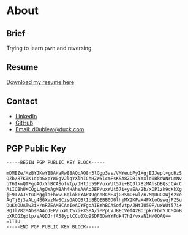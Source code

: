 # About

## Brief

Trying to learn pwn and reversing.

## Resume

[Download my resume here](https://github.com/d0UBleW/d0UBleW/raw/main/William-Wijaya-Resume.pdf)

## Contact

- [LinkedIn](https://www.linkedin.com/in/williamwijaya02)
- [GitHub](https://github.com/d0UBleW)
- [Email: d0ublew@duck.com](mailto:d0ublew@duck.com)

## PGP Public Key

```text
-----BEGIN PGP PUBLIC KEY BLOCK-----

mDMEZe/MzBYJKwYBBAHaRw8BAQdAO8n3lGgp3as/VMYeubPy1XgjEJJepl+gcHzS
QZb/87K0K1dpbGxpYW0gV2lqYXlhIChHZW5lcmFsKSA8ZDB1Ymxld0BkdWNrLmNv
bT6IkwQTFgoAOxYhBCASofVtp/JHtJU59P/uxWUt57i+BQJl78zMAhsDBQsJCAcC
AiICBhUKCQgLAgQWAgMBAh4HAheAAAoJEP/uxWUt57i+yaEA/2b/xDP1zk9cKkXg
jF9I7AJStuCMggla+hxwC6qlok0YAP49gnnRCMF4jGBSmO+wl/n7MqDuOXWjKzxe
AqTjEj3aALg4BGXvzMwSCisGAQQBl1UBBQEBB0D0lhjMX2KPaX4FXtoQswqjPZSu
DuKsOUATw2iH/nRZEAMBCAeIeAQYFgoAIBYhBCASofVtp/JHtJU59P/uxWUt57i+
BQJl78zMAhsMAAoJEP/uxWUt57i+XS8A/iMPpLVJBECVef42BoIpkrFbrSJCMXnB
bXRCGZqdlp/eAQDJrfA58yplCCu0Xq9SDF0DwYYFdk47h1/vxaN1H/OQAQ==
=lTTU
-----END PGP PUBLIC KEY BLOCK-----
```
